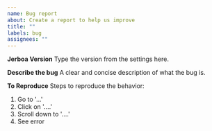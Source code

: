 ```yaml
---
name: Bug report
about: Create a report to help us improve
title: ""
labels: bug
assignees: ""
---
```


**Jerboa Version**
Type the version from the settings here.

**Describe the bug**
A clear and concise description of what the bug is.

**To Reproduce**
Steps to reproduce the behavior:

1. Go to '...'
2. Click on '....'
3. Scroll down to '....'
4. See error
